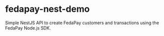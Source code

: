 # fedapay-nest-demo
Simple NestJS API to create FedaPay customers and transactions using the FedaPay Node.js SDK.
